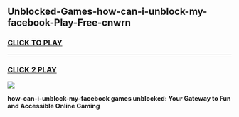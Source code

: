 
## Unblocked-Games-how-can-i-unblock-my-facebook-Play-Free-cnwrn
<h3>
<a href="https://premium76.site?title=how-can-i-unblock-my-facebook&ref=18A1">CLICK TO PLAY</a></h3>
<hr>

<h3>
<a href="https://premium76.site?title=how-can-i-unblock-my-facebook&ref=18A1">CLICK 2 PLAY</a>
  
</h3>

<a href="https://premium76.site?title=how-can-i-unblock-my-facebook&ref=18A1"><img src="https://clearcache.store/games.png"></a>


**how-can-i-unblock-my-facebook games unblocked: Your Gateway to Fun and Accessible Online Gaming**
